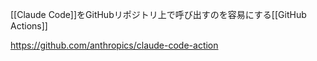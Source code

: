 [[Claude Code]]をGitHubリポジトリ上で呼び出すのを容易にする[[GitHub Actions]]

<https://github.com/anthropics/claude-code-action>